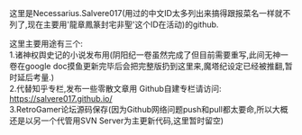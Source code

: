 这里是Necessarius.Salvere017(用过的中文ID太多列出来搞得跟报菜名一样就不列了,现在主要用'龍章鳳篆封宅非聖'这个ID在活动)的github.
<br />

这里主要用途有三个:
<br />
1.诸神权舆史记的小说发布用(阴阳纪一卷虽然完成了但目前需要重写,此间无神一卷在google doc摸鱼更新完毕后会把完整版扔到这里来,魔塔纪设定已经被推翻,暂时延后考量.)
<br />
2.代替知乎专栏,发布一些零散文章用 Github自建专栏请访问: <a href="https://salvere017.github.io" target="_blank">https://salvere017.github.io/</a>
<br />
3.RetroGamer论坛源码保存(因为Github网络问题push和pull都太要命,所以大概还是以另一个代管用SVN Server为主更新代码,这里暂时留空)
